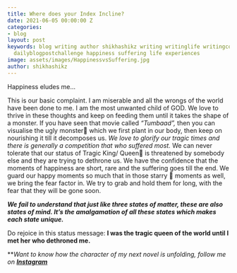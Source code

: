 ```yaml
---
title: Where does your Index Incline?
date: 2021-06-05 00:00:00 Z
categories:
- blog
layout: post
keywords: blog writing author shikhashikz writing writinglife writingcommunity dailyblogpost
  dailyblogpostchallenge happiness suffering life experiences
image: assets/images/HappinessvsSuffering.jpg
author: shikhashikz
---
```


Happiness eludes me…

This is our basic complaint. I am miserable and all the wrongs of the world have been done to me. I am the most unwanted child of GOD. We love to thrive in these thoughts and keep on feeding them until it takes the shape of a monster. If you have seen that movie called *“Tumbaad”,* then you can visualise the ugly monster🐉 which we first plant in our body, then keep on nourishing it till it decomposes us. *We love to glorify our tragic times and there is generally a competition that who suffered most.* We can never tolerate that our status of Tragic King/ Queen👑 is threatened by somebody else and they are trying to dethrone us. We have the confidence that the moments of happiness are short, rare and the suffering goes till the end. We guard our happy moments so much that in those starry 🌠 moments as well, we bring the fear factor in. We try to grab and hold them for long, with the fear that they will be gone soon. 

***We fail to understand that just like three states of matter, these are also states of mind. It’s the amalgamation of all these states which makes each state unique.***

Do rejoice in this status message: **I was the tragic queen of the world until I met her who dethroned me.**


***Want to know how the character of my next novel is unfolding, follow me on **[Instagram](https://www.instagram.com/novelistinaction/)***
